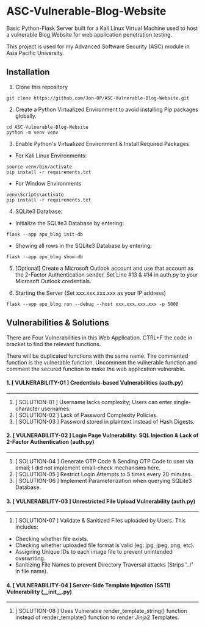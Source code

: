 # ASC-Vulnerable-Blog-Website
Basic Python-Flask Server built for a Kali Linux Virtual Machine used to host a vulnerable Blog Website for web application penetration testing. 

This project is used for my Advanced Software Security (ASC) module in Asia Pacific University.

## Installation
1. Clone this repository

```
git clone https://github.com/Jon-OP/ASC-Vulnerable-Blog-Website.git
```

2. Create a Python Virtualized Environment to avoid installing Pip packages globally.

```
cd ASC-Vulnerable-Blog-Website
python -m venv venv
```

3. Enable Python's Virtualized Environment & Install Required Packages
* For Kali Linux Environments:
```
source venv/bin/activate
pip install -r requirements.txt
```
* For Window Environments
```
venv\Scripts\activate
pip install -r requirements.txt
```

4. SQLite3 Database:
* Initialize the SQLite3 Database by entering:
```
flask --app apu_blog init-db
```
* Showing all rows in the SQLite3 Database by entering:
```
flask --app apu_blog show-db
```

5. \[Optional\] Create a Microsoft Outlook account and use that account as the 2-Factor Authentication sender. Set Line \#13 & \#14 in auth.py to your Microsoft Outlook credentials.

6. Starting the Server (Set xxx.xxx.xxx.xxx as your IP address)
```
flask --app apu_blog run --debug --host xxx.xxx.xxx.xxx -p 5000
```

## Vulnerabilities & Solutions
There are Four Vulnerabilities in this Web Application. CTRL+F the code in bracket to find the relevant functions.

There will be duplicated functions with the same name. The commented function is the vulnerable function. 
Uncomment the vulnerable function and comment the secured function to make the web application vulnerable.
#### 1. \[ VULNERABILITY-01 \] Credentials-based Vulnerabilities (auth.py)
---
1. \[ SOLUTION-01 \] Username lacks complexity; Users can enter single-character usernames.
2. \[ SOLUTION-02 \] Lack of Password Complexity Policies.
3. \[ SOLUTION-03 \] Password stored in plaintext instead of Hash Digests.

#### 2. \[ VULNERABILITY-02 \] Login Page Vulnerability: SQL Injection & Lack of 2-Factor Authentication (auth.py)
---
1. \[ SOLUTION-04 \] Generate OTP Code & Sending OTP Code to user via email; I did not implement email-check mechanisms here.
2. \[ SOLUTION-05 \] Restrict Login Attempts to 5 times every 20 minutes.
3. \[ SOLUTION-06 \] Implement Parameterization when querying SQLite3 Database.

#### 3. \[ VULNERABILITY-03 \] Unrestricted File Upload Vulnerability (auth.py)
---
1. \[ SOLUTION-07 \] Validate & Sanitized Files uploaded by Users. This includes:
* Checking whether file exists.
* Checking whether uploaded file format is valid (eg: jpg, jpeg, png, etc).
* Assigning Unique IDs to each image file to prevent unintended overwriting.
* Sanitizing File Names to prevent Directory Traversal attacks (Strips '../' in file name).

#### 4. \[ VULNERABILITY-04 \] Server-Side Template Injection (SSTI) Vulnerability (\_\_init\_\_.py)
---
1. \[ SOLUTION-08 \] Uses Vulnerable render_template_string() function instead of render_template() function to render Jinja2 Templates.
